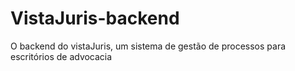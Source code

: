 # VistaJuris-backend
O backend do vistaJuris, um sistema de gestão de processos para escritórios de advocacia 
